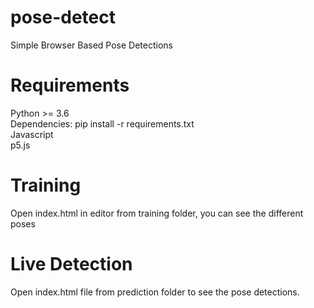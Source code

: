 # pose-detect
Simple Browser Based Pose Detections

# Requirements
Python >= 3.6<br>
Dependencies: pip install -r requirements.txt<br>
Javascript<br>
p5.js

# Training
Open index.html in editor from training folder, you can see the different poses

# Live Detection
Open index.html file from prediction folder to see the pose detections.
